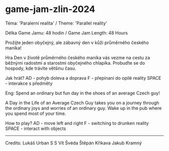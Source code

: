 # game-jam-zlin-2024

Téma: 'Paralerní realita' / Theme: 'Parallel reality'

Délka Game Jamu: 48 hodin / Game Jam Length: 48 Hours

Prožijte jeden obyčejný, ale zábavný den v kůži průměrného českého maníka!

Hra Den v životě průměrného českého maníka vás vezme na cestu za běžnými radostmi a starostmi obyčejného chlapíka. Probuďte se do hospody, kde trávíte většinu času.

Jak hrát?
AD - pohyb doleva a doprava
F - přepínaní do opilé reality
SPACE - interakce s předměty

Eng:
Spend an ordinary but fun day in the shoes of an average Czech guy!

A Day in the Life of an Average Czech Guy takes you on a journey through the ordinary joys and worries of an ordinary guy. Wake up in the pub where you spend most of your time.

How to play?
AD - move left and right
F - switching to drunken reality
SPACE - interact with objects

---------------------------

Credits:
Lukáš Urban
S S
Vít Švéda
Štěpán Křikava
Jakub Kramný
